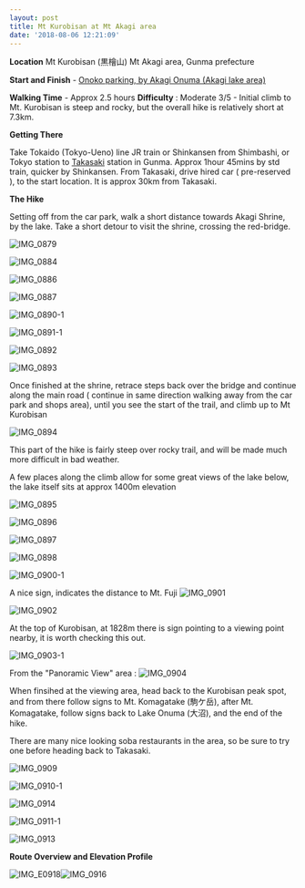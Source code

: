 ```yaml
---
layout: post
title: Mt Kurobisan at Mt Akagi area
date: '2018-08-06 12:21:09'
---
```


**Location** Mt Kurobisan (黒檜山) Mt Akagi area, Gunma prefecture

**Start and Finish** - [Onoko parking, by Akagi Onuma (Akagi lake area)](https://www.google.com/maps/place/Onoko+parking/@36.5496524,139.1810263,15.75z/data=!4m13!1m7!3m6!1s0x601e580d37ce83d5:0xf2d8580aaadac627!2sAkagi-san!3b1!8m2!3d36.55!4d139.1833333!3m4!1s0x601e580c74014d89:0x173b56bfd36d58f8!8m2!3d36.5481644!4d139.1863382)

**Walking Time** - Approx 2.5 hours
**Difficulty** : Moderate 3/5 - Initial climb to Mt. Kurobisan is steep and rocky, but the overall hike is relatively short at 7.3km.

**Getting There**

Take Tokaido (Tokyo-Ueno) line JR train or Shinkansen from Shimbashi, or Tokyo station to [Takasaki](https://www.google.com/maps/place/Takasaki+Station/@36.3224763,139.0049968,14.75z/data=!4m5!3m4!1s0x601e929b7d737687:0x115ad11af2d5584a!8m2!3d36.322119!4d139.013443) station in Gunma. Approx 1hour 45mins by std train, quicker by Shinkansen. From Takasaki, drive hired car ( pre-reserved ), to the start location. It is approx 30km from Takasaki. 

**The Hike**

Setting off from the car park, walk a short distance towards Akagi Shrine, by the lake. Take a short detour to visit the shrine, crossing the red-bridge.

![IMG_0879](/content/images/2018/08/IMG_0879.JPG)

![IMG_0884](/content/images/2018/08/IMG_0884.JPG)

![IMG_0886](/content/images/2018/08/IMG_0886.JPG)

![IMG_0887](/content/images/2018/08/IMG_0887.JPG)

![IMG_0890-1](/content/images/2018/08/IMG_0890-1.JPG)

![IMG_0891-1](/content/images/2018/08/IMG_0891-1.JPG)

![IMG_0892](/content/images/2018/08/IMG_0892.JPG)

![IMG_0893](/content/images/2018/08/IMG_0893.JPG)

Once finished at the shrine, retrace steps back over the bridge and continue along the main road ( continue in same direction walking away from the car park and shops area), until you see the start of the trail, and climb up to Mt Kurobisan

![IMG_0894](/content/images/2018/08/IMG_0894.JPG)

This part of the hike is fairly steep over rocky trail, and will be made much more difficult in bad weather.

A few places along the climb allow for some great views of the lake below, the lake itself sits at approx 1400m elevation

![IMG_0895](/content/images/2018/08/IMG_0895.JPG)

![IMG_0896](/content/images/2018/08/IMG_0896.JPG)

![IMG_0897](/content/images/2018/08/IMG_0897.JPG)

![IMG_0898](/content/images/2018/08/IMG_0898.JPG)

![IMG_0900-1](/content/images/2018/08/IMG_0900-1.JPG)

A nice sign, indicates the distance to Mt. Fuji 
![IMG_0901](/content/images/2018/08/IMG_0901.JPG)

![IMG_0902](/content/images/2018/08/IMG_0902.JPG)

At the top of Kurobisan, at 1828m there is sign pointing to a viewing point nearby, it is worth checking this out. 

![IMG_0903-1](/content/images/2018/08/IMG_0903-1.JPG)

From the "Panoramic View" area :
![IMG_0904](/content/images/2018/08/IMG_0904.JPG)

When finsihed at the viewing area, head back to the Kurobisan peak spot, and from there follow signs to Mt. Komagatake (駒ケ岳), after Mt. Komagatake, follow signs back to Lake Onuma (大沼), and the end of the hike. 

There are many nice looking soba restaurants in the area, so be sure to try one before heading back to Takasaki. 

![IMG_0909](/content/images/2018/08/IMG_0909.JPG)

![IMG_0910-1](/content/images/2018/08/IMG_0910-1.JPG)

![IMG_0914](/content/images/2018/08/IMG_0914.JPG)

![IMG_0911-1](/content/images/2018/08/IMG_0911-1.JPG)

![IMG_0913](/content/images/2018/08/IMG_0913.JPG)

**Route Overview and Elevation Profile**

![IMG_E0918](/content/images/2018/08/IMG_E0918.JPG)![IMG_0916](/content/images/2018/08/IMG_0916.PNG)










